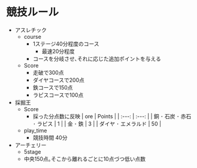 # 競技ルール

<!---
- 建築
	- Score
		- 審査官3名(アイカレ教師予定)
			- 持ち点制 - 持ち点は10~30予定
			- 選ばれた人に10点
	- お題
		- 小さいお題を幾つか
			- 沖縄(決定)
			- 夏休み(決定)
			- 審査官からのお題(仮決定)
		- 予備案
			- スマホ
			- 果物
			- 蛍光灯
			- 教室
			- カバン
--->

<!-----
- PvP
	- score
		| Life or death | Points |
		| --- | --- |
		| 1Kill | 10 |
		| 1Death | -5 |
	- play_time
		- 1試合20分*2
----->

- アスレチック
	- course
		- 1ステージ40分程度のコース
			- 最速20分程度
		- コースを分岐させ､それに応じた追加ポイントを与える
	- Score
		- 走破で300点
		- ダイヤコースで200点
		- 鉄コースで150点
		- ラピスコースで100点
- 採掘王
	- Score
		- 採った分点数に反映
			| ore | Points |
			| :---: | :---: |
			| 銅 ･ 石炭 ･ 赤石 ･ ラピス | 1 |
			| 金 ･ 鉄 | 3 |
			| ダイヤ ･ エメラルド | 50 |
	- play_time
		- 競技時間 40分
- アーチェリー
	- 5stage
	- 中央150点｡そこから離れるごとに10点づつ低い点数

